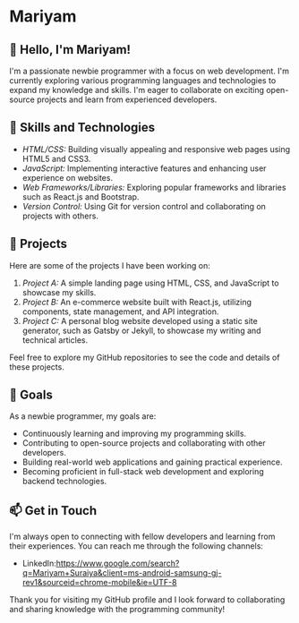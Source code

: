 # Mariyam

## 👋 Hello, I'm Mariyam!

I'm a passionate newbie programmer with a focus on web development. I'm currently exploring various programming languages and technologies to expand my knowledge and skills. I'm eager to collaborate on exciting open-source projects and learn from experienced developers.

## 🌱 Skills and Technologies

- *HTML/CSS:* Building visually appealing and responsive web pages using HTML5 and CSS3.
- *JavaScript:* Implementing interactive features and enhancing user experience on websites.
- *Web Frameworks/Libraries:* Exploring popular frameworks and libraries such as React.js and Bootstrap.
- *Version Control:* Using Git for version control and collaborating on projects with others.

## 💼 Projects

Here are some of the projects I have been working on:

1. *Project A:* A simple landing page using HTML, CSS, and JavaScript to showcase my skills.
2. *Project B:* An e-commerce website built with React.js, utilizing components, state management, and API integration.
3. *Project C:* A personal blog website developed using a static site generator, such as Gatsby or Jekyll, to showcase my writing and technical articles.

Feel free to explore my GitHub repositories to see the code and details of these projects.

## 🎯 Goals

As a newbie programmer, my goals are:

- Continuously learning and improving my programming skills.
- Contributing to open-source projects and collaborating with other developers.
- Building real-world web applications and gaining practical experience.
- Becoming proficient in full-stack web development and exploring backend technologies.

## 📫 Get in Touch

I'm always open to connecting with fellow developers and learning from their experiences. You can reach me through the following channels:

- LinkedIn:https://www.google.com/search?q=Mariyam+Suraiya&client=ms-android-samsung-gj-rev1&sourceid=chrome-mobile&ie=UTF-8

Thank you for visiting my GitHub profile and I look forward to collaborating and sharing knowledge with the programming community!

